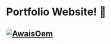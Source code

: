 # Portfolio Website! 🚀

## [![AwaisOem](https://img.shields.io/badge/Portfolio-000?style=for-the-badge&logo=ko-fi&logoColor=white)](https://awaisoem.netlify.app/)

